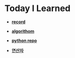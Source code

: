 # **Today I Learned**

- [**record**](https://github.com/ef4555/TIL/tree/master/record)


- [**algorithom**](https://github.com/ef4555/TIL/tree/master/algorithm)


- [**python repo**](https://github.com/ef4555/TIL/tree/master/python)


- [**연산자**](https://github.com/ef4555/TIL/blob/master/record/01W3/20230116.md#%EC%97%B0%EC%82%B0%EC%9E%90)